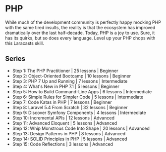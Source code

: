 # PHP

While much of the development community is perfectly happy mocking PHP with the same tired insults, the reality is that the ecosystem has improved dramatically over the last half-decade. Today, PHP is a joy to use. Sure, it has its quirks, but so does every language. Level up your PHP chops with this Laracasts skill.

## Series

- Step 1: The PHP Practitioner | 25 lessons | Beginner
- Step 2: Object-Oriented Bootcamp | 10 lessons | Beginner
- Step 3: PHP 7 Up and Running | 7 lessons | Intermediate
- Step 4: What's New in PHP 7.1 | 5 lessons | Beginner
- Step 5: How to Build Command-Line Apps | 6 lessons | Intermediate
- Step 6: Simple Rules for Simpler Code | 5 lessons | Intermediate
- Step 7: Code Katas in PHP | 7 lessons | Beginner
- Step 8: Laravel 5.4 From Scratch | 32 lessons | Beginner
- Step 9: Discover Symfony Components | 4 lessons | Intermediate
- Step 10: Incremental APIs | 12 lessons | Advanced
- Step 11: Advanced Eloquent | 5 lessons | Advanced
- Step 12: Whip Monstrous Code Into Shape | 20 lessons | Advanced
- Step 13: Design Patterns in PHP | 8 lessons | Advanced
- Step 14: SOLID Principles in PHP | 5 lessons | Advanced
- Step 15: Code Reflections | 3 lessons | Advanced
